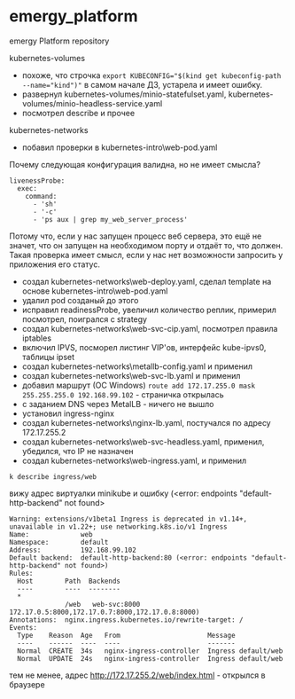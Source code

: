 # emergy_platform
emergy Platform repository

kubernetes-volumes

- похоже, что строчка `export KUBECONFIG="$(kind get kubeconfig-path --name="kind")"` в самом начале ДЗ, устарела и имеет ошибку.
- развернул kubernetes-volumes/minio-statefulset.yaml, kubernetes-volumes/minio-headless-service.yaml
- посмотрел describe и прочее








kubernetes-networks
- побавил проверки в kubernetes-intro\web-pod.yaml

Почему следующая конфигурация валидна, но не имеет смысла?
```
livenessProbe:
  exec:
    command:
      - 'sh'
      - '-c'
      - 'ps aux | grep my_web_server_process'
```
Потому что, если у нас запущен процесс веб сервера, это ещё не значет, что он запущен на необходимом порту и отдаёт то, что должен. Такая проверка имеет смысл, если у нас нет возможности запросить у приложения его статус.

- создал kubernetes-networks\web-deploy.yaml, сделал template на основе kubernetes-intro\web-pod.yaml
- удалил pod созданый до этого
- исправил readinessProbe, увеличил количество реплик, примерил посмотрел, поигрался с strategy
- создал kubernetes-networks\web-svc-cip.yaml, посмотрел правила iptables
- включил IPVS, посморел листинг VIP'ов, интерфейс kube-ipvs0, таблицы ipset
- создал kubernetes-networks\metallb-config.yaml и применил
- создал kubernetes-networks\web-svc-lb.yaml и применил
- добавил маршрут (ОС Windows) `route add 172.17.255.0 mask 255.255.255.0 192.168.99.102` - страничка открылась
- с заданием DNS через MetalLB - ничего не вышло
- установил ingress-nginx
- создал kubernetes-networks\nginx-lb.yaml, постучался по адресу 172.17.255.2
- создал kubernetes-networks\web-svc-headless.yaml, применил, убедился, что IP не назначен
- создал kubernetes-networks\web-ingress.yaml, и применил
```
k describe ingress/web
```
вижу адрес виртуалки minikube и ошибку (<error: endpoints "default-http-backend" not found>
```
Warning: extensions/v1beta1 Ingress is deprecated in v1.14+, unavailable in v1.22+; use networking.k8s.io/v1 Ingress
Name:             web
Namespace:        default
Address:          192.168.99.102
Default backend:  default-http-backend:80 (<error: endpoints "default-http-backend" not found>)
Rules:
  Host        Path  Backends
  ----        ----  --------
  *
              /web   web-svc:8000   172.17.0.5:8000,172.17.0.7:8000,172.17.0.8:8000)
Annotations:  nginx.ingress.kubernetes.io/rewrite-target: /
Events:
  Type    Reason  Age   From                      Message
  ----    ------  ----  ----                      -------
  Normal  CREATE  34s   nginx-ingress-controller  Ingress default/web
  Normal  UPDATE  24s   nginx-ingress-controller  Ingress default/web
  ```
  тем не менее, адрес http://172.17.255.2/web/index.html - открылся в браузере